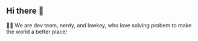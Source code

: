 ## Hi there 👋


🙋‍♀️ We are dev team, nerdy, and lowkey, who love solving probem to make the world a better place!
